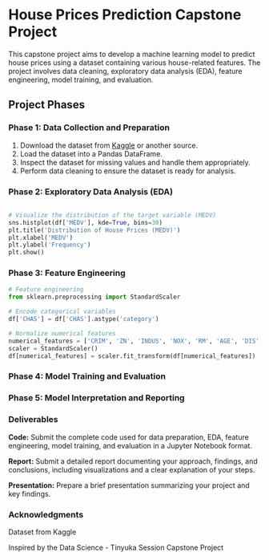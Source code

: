 # House Prices Prediction Capstone Project

This capstone project aims to develop a machine learning model to predict house prices using a dataset containing various house-related features. The project involves data cleaning, exploratory data analysis (EDA), feature engineering, model training, and evaluation.

## Project Phases

### Phase 1: Data Collection and Preparation
1. Download the dataset from [Kaggle](https://www.kaggle.com/datasets/fedesoriano/the-boston-houseprice-data) or another source.
2. Load the dataset into a Pandas DataFrame.
3. Inspect the dataset for missing values and handle them appropriately.
4. Perform data cleaning to ensure the dataset is ready for analysis.

### Phase 2: Exploratory Data Analysis (EDA)
```python

# Visualize the distribution of the target variable (MEDV)
sns.histplot(df['MEDV'], kde=True, bins=30)
plt.title('Distribution of House Prices (MEDV)')
plt.xlabel('MEDV')
plt.ylabel('Frequency')
plt.show()
```
### Phase 3: Feature Engineering
```python
# Feature engineering
from sklearn.preprocessing import StandardScaler

# Encode categorical variables
df['CHAS'] = df['CHAS'].astype('category')

# Normalize numerical features
numerical_features = ['CRIM', 'ZN', 'INDUS', 'NOX', 'RM', 'AGE', 'DIS', 'RAD', 'TAX', 'PTRATIO', 'B', 'LSTAT']
scaler = StandardScaler()
df[numerical_features] = scaler.fit_transform(df[numerical_features])
```

### Phase 4: Model Training and Evaluation

###  Phase 5: Model Interpretation and Reporting


### Deliverables
**Code:** Submit the complete code used for data preparation, EDA, feature engineering, model training, and evaluation in a Jupyter Notebook format.

**Report:** Submit a detailed report documenting your approach, findings, and conclusions, including visualizations and a clear explanation of your steps.

**Presentation:** Prepare a brief presentation summarizing your project and key findings.


### Acknowledgments

Dataset from Kaggle

Inspired by the Data Science - Tinyuka Session Capstone Project






